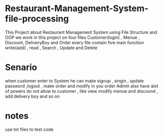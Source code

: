 # Restaurant-Management-System-file-processing
This Project about Restaurant Management System using File Structure and OOP
we work in this project on four files Customer(login) , Menue , Discount, DeliveryBoy and Order
every file contain five main function write(add) , read , Search , Update and  Delete
# Senario
when customer enter to System he can make signup , singin , update password ,logout , make order and modify in you order 
Admin also have alot of powers do not allow to customer , like view modify menue and discound , add delivery boy and so on
# notes 
use txt files to test code
